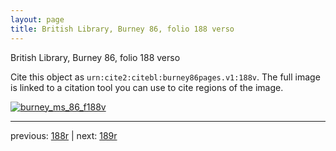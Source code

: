 ```yaml
---
layout: page
title: British Library, Burney 86, folio 188 verso
---
```


British Library, Burney 86, folio 188 verso

Cite this object as `urn:cite2:citebl:burney86pages.v1:188v`.  The full image is linked to a citation tool you can use to cite regions of the image.

[![burney_ms_86_f188v](http://www.homermultitext.org/iipsrv?IIIF=/project/homer/pyramidal/deepzoom/citebl/burney86imgs/v1/burney_ms_86_f188v.tif/full/800,/0/default.jpg)](http://www.homermultitext.org/ict2/?urn=urn:cite2:citebl:burney86imgs.v1:burney_ms_86_f188v) 

---

previous:  [188r](../188r/) | next: [189r](../189r/)